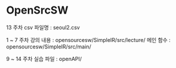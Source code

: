 # OpenSrcSW

13 주차
csv 파일명 : seoul2.csv

1 ~ 7 주차
강의 내용 : opensourcesw/SimpleIR/src/lecture/
메인 함수 : opensourcesw/SimpleIR/src/main/

9 ~ 14 주차
실습 파일 : openAPI/
